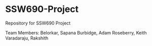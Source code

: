 # SSW690-Project
Repository for SSW690 Project

Team Members:
Belorkar, Sapana
Burbidge, Adam
Roseberry, Keith
Varadaraju, Rakshith
